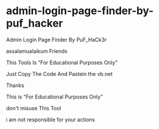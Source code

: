 # admin-login-page-finder-by-puf_hacker
Admin Login Page Finder By PuF_HaCk3r 

assalamualaikum Friends 

This Tools Is “For Educational Purposes Only”

Just Copy The Code And Pastein the vb.net

Thanks

This is “For Educational Purposes Only”

don't misuse This Tool

i am not responsible for your actions
